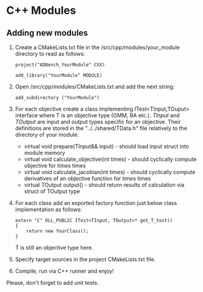 
# C++ Modules

## Adding new modules
1. Create a CMakeLists.txt file in the /src/cpp/modules/your_module directory to read as follows:
	```
	project("ADBench_YourModule" CXX)

	add_library("YourModule" MODULE)
	```
2. Open /src/cpp/modules/CMakeLists.txt and add the next string: 
	```
	add_subdirectory ("YourModule")
	```
3. <span id="itest-implementation"> For each objective create a class implementing ITest<TInput,TOuput> interface where T is an objective type (GMM, BA etc.). *TInput* and *TOutput* are input and output types specific for an objective. Their definitions are stored in the "../../shared/TData.h" file relatively to the directory of your module.
	 - virtual void prepare(TInput&& input) - should load input struct into module memory
	 - virtual  void  calculate_objective(int times) - should cyclically compute objective for *times* times
	 - virtual  void  calculate_jacobian(int times)  - should cyclically compute derivatives of an objective function for *times* times
	 - virtual TOutput output() - should return results of calculation via struct of TOutput  type
	</span>

4. For each class add an exported factory function just below class implementation as follows:
	```
	extern "C" DLL_PUBLIC ITest<TInput, TOutput>* get_T_test()
	{
	    return new YourClass();
	}
	```
	T is still an objective type here.
5. Specify target sources in the project CMakeLists.txt file.
6. Compile, run via C++ runner and enjoy!

Please, don't forget to add unit tests.
